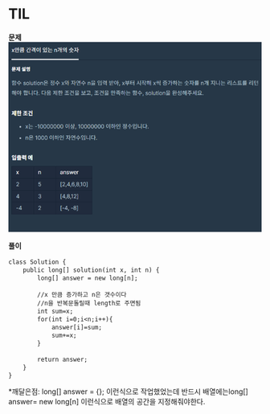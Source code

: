 # TIL

**문제**
![Visual Studio Code](/img/x%EB%A7%8C%ED%81%BC.png)

**풀이**

```
class Solution {
    public long[] solution(int x, int n) {
        long[] answer = new long[n];

        //x 만큼 증가하고 n은 갯수이다
        //n을 반복문돌릴때 length로 주면됨
        int sum=x;
        for(int i=0;i<n;i++){
            answer[i]=sum;
            sum+=x;
        }

        return answer;
    }
}
```

\*깨달은점:
long[] answer = {};
이런식으로 작업했었는데 반드시 배열에는long[] answer= new long[n] 이런식으로 배열의 공간을 지정해줘야한다.
